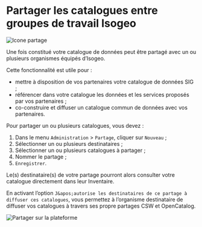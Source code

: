 # Partager les catalogues entre groupes de travail Isogeo

![Icone partage](/images/offer_schema_platform_modShare.png "Partager les catalogues entre groupes de travail Isogeo")

Une fois constitué votre catalogue de données peut être partagé avec un ou plusieurs organismes équipés d’Isogeo.

Cette fonctionnalité est utile pour :
* mettre à disposition de vos partenaires votre catalogue de données SIG ;
* référencer dans votre catalogue les données et les services proposés par vos partenaires ;
* co-construire et diffuser un catalogue commun de données avec vos partenaires.

Pour partager un ou plusieurs catalogues, vous devez :

1.	Dans le menu `Administration` > `Partage`, cliquer sur `Nouveau` ;
2.	Sélectionner un ou plusieurs destinataires ;
3.	Sélectionner un ou plusieurs catalogues à partager ;
4.	Nommer le partage ;
5.	`Enregistrer`.

Le(s) destinataire(s) de votre partage pourront alors consulter votre catalogue directement dans leur Inventaire.

En activant l’option `J&apos;autorise les destinataires de ce partage à diffuser ces catalogues`, vous permettez à l’organisme destinataire de diffuser vos catalogues à travers ses propre partages CSW et OpenCatalog.

![Partager sur la plateforme](/images/adm_shares_platform_edit.png "Partager les catalogues entre groupes de travail Isogeo")
